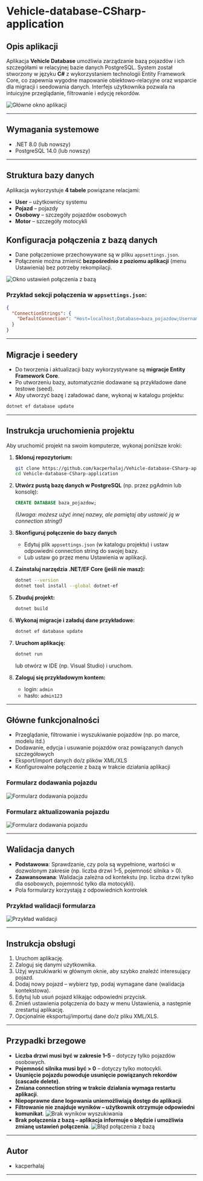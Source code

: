 # Vehicle-database-CSharp-application

## Opis aplikacji
Aplikacja **Vehicle Database** umożliwia zarządzanie bazą pojazdów i ich szczegółami w relacyjnej bazie danych PostgreSQL. System został stworzony w języku **C#** z wykorzystaniem technologii Entity Framework Core, co zapewnia wygodne mapowanie obiektowo-relacyjne oraz wsparcie dla migracji i seedowania danych. Interfejs użytkownika pozwala na intuicyjne przeglądanie, filtrowanie i edycję rekordów.

![Główne okno aplikacji](Projekt/images/mainframe.png)

---

## Wymagania systemowe

- .NET 8.0 (lub nowszy)
- PostgreSQL 14.0 (lub nowszy)

---

## Struktura bazy danych

Aplikacja wykorzystuje **4 tabele** powiązane relacjami:

- **User** – użytkownicy systemu
- **Pojazd** – pojazdy
- **Osobowy** – szczegóły pojazdów osobowych 
- **Motor** – szczegóły motocykli

## Konfiguracja połączenia z bazą danych

- Dane połączeniowe przechowywane są w pliku `appsettings.json`.
- Połączenie można zmienić **bezpośrednio z poziomu aplikacji** (menu Ustawienia) bez potrzeby rekompilacji.

![Okno ustawień połączenia z bazą](Projekt/images/connectionstring.png)

### Przykład sekcji połączenia w `appsettings.json`:

```json
{
  "ConnectionStrings": {
    "DefaultConnection": "Host=localhost;Database=baza_pojazdow;Username=postgres;Password=admin"
  }
}
```

---

## Migracje i seedery

- Do tworzenia i aktualizacji bazy wykorzystywane są **migracje Entity Framework Core**.
- Po utworzeniu bazy, automatycznie dodawane są przykładowe dane testowe (seed).
- Aby utworzyć bazę i załadować dane, wykonaj w katalogu projektu:

```sh
dotnet ef database update
```

---

## Instrukcja uruchomienia projektu

Aby uruchomić projekt na swoim komputerze, wykonaj poniższe kroki:

1. **Sklonuj repozytorium:**
   ```sh
   git clone https://github.com/kacperhalaj/Vehicle-database-CSharp-application.git
   cd Vehicle-database-CSharp-application
   ```

2. **Utwórz pustą bazę danych w PostgreSQL** (np. przez pgAdmin lub konsolę):
   ```sql
   CREATE DATABASE baza_pojazdow;
   ```
   *(Uwaga: możesz użyć innej nazwy, ale pamiętaj aby ustawić ją w connection string!)*

3. **Skonfiguruj połączenie do bazy danych**  
   - Edytuj plik `appsettings.json` (w katalogu projektu) i ustaw odpowiedni connection string do swojej bazy.
   - Lub ustaw go przez menu Ustawienia w aplikacji.

4. **Zainstaluj narzędzia .NET/EF Core (jeśli nie masz):**
   ```sh
   dotnet --version
   dotnet tool install --global dotnet-ef
   ```

5. **Zbuduj projekt:**
   ```sh
   dotnet build
   ```

6. **Wykonaj migracje i załaduj dane przykładowe:**
   ```sh
   dotnet ef database update
   ```

7. **Uruchom aplikację:**
   ```sh
   dotnet run
   ```
   lub otwórz w IDE (np. Visual Studio) i uruchom.

8. **Zaloguj się przykładowym kontem:**
   - login: `admin`
   - hasło: `admin123`

---

## Główne funkcjonalności

- Przeglądanie, filtrowanie i wyszukiwanie pojazdów (np. po marce, modelu itd.)
- Dodawanie, edycja i usuwanie pojazdów oraz powiązanych danych szczegółowych
- Eksport/import danych do/z plików XML/XLS
- Konfigurowalne połączenie z bazą w trakcie działania aplikacji

### Formularz dodawania pojazdu

![Formularz dodawania pojazdu](Projekt/images/addvehicle.png)

### Formularz aktualizowania pojazdu

![Formularz dodawania pojazdu](Projekt/images/updatevehicle.png)

---

## Walidacja danych

- **Podstawowa**: Sprawdzanie, czy pola są wypełnione, wartości w dozwolonym zakresie (np. liczba drzwi 1–5, pojemność silnika > 0).
- **Zaawansowana**: Walidacja zależna od kontekstu (np. liczba drzwi tylko dla osobowych, pojemność tylko dla motocykli).
- Pola formularzy korzystają z odpowiednich kontrolek

### Przykład walidacji formularza

![Przykład walidacji](Projekt/images/loginvalidation.png)

---

## Instrukcja obsługi

1. Uruchom aplikację.
2. Zaloguj się danymi użytkownika.
3. Użyj wyszukiwarki w głównym oknie, aby szybko znaleźć interesujący pojazd.
4. Dodaj nowy pojazd – wybierz typ, podaj wymagane dane (walidacja kontekstowa).
5. Edytuj lub usuń pojazd klikając odpowiedni przycisk.
6. Zmień ustawienia połączenia do bazy w menu Ustawienia, a następnie zrestartuj aplikację.
7. Opcjonalnie eksportuj/importuj dane do/z pliku XML/XLS.

---

## Przypadki brzegowe

- **Liczba drzwi musi być w zakresie 1–5** – dotyczy tylko pojazdów osobowych.
- **Pojemność silnika musi być > 0** – dotyczy tylko motocykli.
- **Usunięcie pojazdu powoduje usunięcie powiązanych rekordów (cascade delete)**.
- **Zmiana connection string w trakcie działania wymaga restartu aplikacji**.
- **Niepoprawne dane logowania uniemożliwiają dostęp do aplikacji**.
- **Filtrowanie nie znajduje wyników – użytkownik otrzymuje odpowiedni komunikat**.
  ![Brak wyników wyszukiwania](Projekt/images/no_results.png)
- **Brak połączenia z bazą – aplikacja informuje o błędzie i umożliwia zmianę ustawień połączenia**.
  ![Błąd połączenia z bazą](Projekt/images/db_error.png)
  
---

## Autor

- kacperhalaj

---

